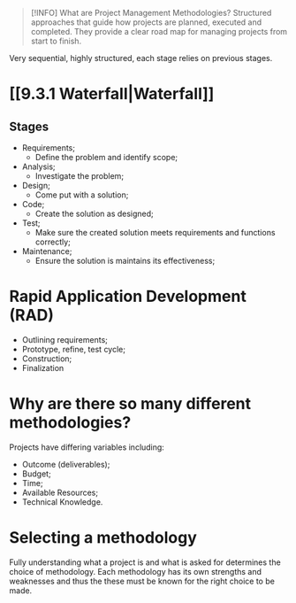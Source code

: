 
>[!INFO] What are Project Management Methodologies?
>  Structured approaches that guide how projects are planned, executed and completed. They provide a clear road map for managing projects from start to finish.

Very sequential, highly structured, each stage relies on previous stages.
# [[9.3.1 Waterfall|Waterfall]]
## Stages
- Requirements;
	- Define the problem and identify scope;
- Analysis;
	- Investigate the problem;
- Design;
	- Come put with a solution;
- Code;
	- Create the solution as designed;
- Test;
	- Make sure the created solution meets requirements and functions correctly;
- Maintenance;
	- Ensure the solution is maintains its effectiveness;
⁠
# Rapid Application Development (RAD)
- Outlining requirements;
- Prototype, refine, test cycle;
- Construction;
- Finalization
# Why are there so many different methodologies?
Projects have differing variables including:
- Outcome (deliverables);
- Budget;
- Time;
- Available Resources;
- Technical Knowledge.
# Selecting a methodology
Fully understanding what a project is and what is asked for determines the choice of methodology. Each methodology has its own strengths and weaknesses and thus the these must be known for the right choice to be made.
